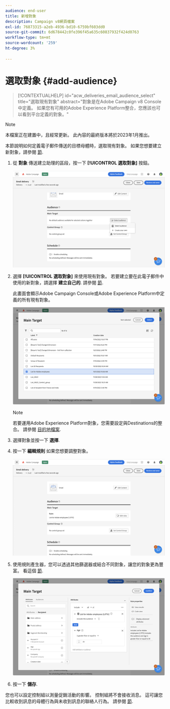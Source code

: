 ```yaml
---
audience: end-user
title: 新增對象
description: Campaign v8網頁檔案
exl-id: 76873315-a2eb-4936-bd10-6759bf603dd0
source-git-commit: 6d678442c0fe396f45a635c60837932f424d0763
workflow-type: tm+mt
source-wordcount: '259'
ht-degree: 3%

---
```


# 選取對象 {#add-audience}

>[!CONTEXTUALHELP]
>id="acw_deliveries_email_audience_select"
>title="選取現有對象"
>abstract="對象是在Adobe Campaign v8 Console中定義。 如果您有可用的Adobe Experience Platform整合，您應該也可以看到平台定義的對象。"

>[!NOTE]
>
>本檔案正在建置中，且經常更新。 此內容的最終版本將於2023年1月推出。

本節說明如何定義電子郵件傳送的目標母體時，選取現有對象。 如果您想要建立新對象，請參閱 [節](segment-builder.md).

1. 從 **對象** 傳送建立助理的區段，按一下 **[!UICONTROL 選取對象]** 按鈕。

   ![](assets/create-audience.png)

1. 選擇 **[!UICONTROL 選取對象]** 來使用現有對象。 若要建立要在此電子郵件中使用的新對象，請選擇 **建立自己的**. 請參閱 [節](segment-builder.md).

   此畫面會顯示Adobe Campaign Console或Adobe Experience Platform中定義的所有現有對象。

   ![](assets/create-audience2.png)

   >[!NOTE]
   >
   >若要運用Adobe Experience Platform對象，您需要設定與Destinations的整合。 請參閱 [目的地檔案](https://experienceleague.adobe.com/docs/experience-platform/destinations/home.html?lang=zh-Hant).

1. 選擇對象並按一下 **選擇**.

1. 按一下 **編輯規則** 如果您想要調整對象。

   ![](assets/create-audience3.png)

1. 使用規則產生器，您可以透過其他篩選器或結合不同對象，讓您的對象更為豐富。 看這個 [節](segment-builder.md).

   ![](assets/create-audience4.png)

1. 按一下 **儲存**.

您也可以設定控制組以測量促銷活動的影響。 控制組將不會接收消息。 這可讓您比較收到訊息的母體行為與未收到訊息的聯絡人行為。 請參閱 [節](control-group.md).